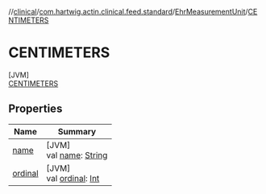 //[clinical](../../../../index.md)/[com.hartwig.actin.clinical.feed.standard](../../index.md)/[EhrMeasurementUnit](../index.md)/[CENTIMETERS](index.md)

# CENTIMETERS

[JVM]\
[CENTIMETERS](index.md)

## Properties

| Name | Summary |
|---|---|
| [name](../../-ehr-lab-unit/-n-o-n-e/index.md#-372974862%2FProperties%2F1757943785) | [JVM]<br>val [name](../../-ehr-lab-unit/-n-o-n-e/index.md#-372974862%2FProperties%2F1757943785): [String](https://kotlinlang.org/api/latest/jvm/stdlib/kotlin/-string/index.html) |
| [ordinal](../../-ehr-lab-unit/-n-o-n-e/index.md#-739389684%2FProperties%2F1757943785) | [JVM]<br>val [ordinal](../../-ehr-lab-unit/-n-o-n-e/index.md#-739389684%2FProperties%2F1757943785): [Int](https://kotlinlang.org/api/latest/jvm/stdlib/kotlin/-int/index.html) |
